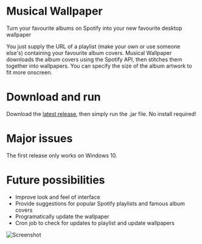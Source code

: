 # Musical Wallpaper
Turn your favourite albums on Spotify into your new favourite desktop wallpaper

You just supply the URL of a playlist (make your own or use someone else's) containing your favourite album covers. Musical Wallpaper downloads the album covers using the Spotify API, then stitches them together into wallpapers. You can specify the size of the album artwork to fit more onscreen.

# Download and run
Download the [latest release](https://github.com/adam-binks/Musical-Wallpaper/releases/latest), then simply run the .jar file. No install required!

# Major issues
The first release only works on Windows 10.

# Future possibilities
- Improve look and feel of interface
- Provide suggestions for popular Spotify playlists and famous album covers
- Programatically update the wallpaper
- Cron job to check for updates to playlist and update wallpapers

![Screenshot](https://i.imgur.com/S5j3tlq.jpg)

